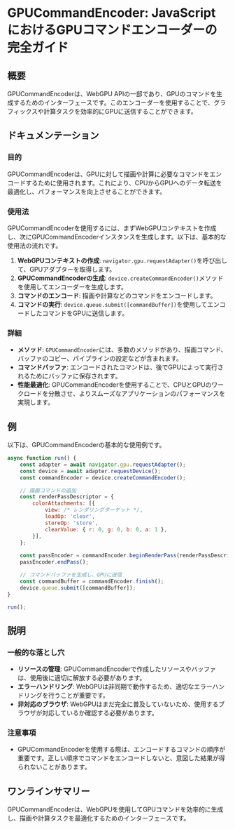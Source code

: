 <!--
Meta Description: # GPUCommandEncoder: JavaScriptにおけるGPUコマンドエンコーダーの完全ガイド ## 概要 GPUCommandEncoderは、WebGPU APIの一部であり、GPUのコマンドを生成するためのインターフェースです。このエンコーダーを使用することで、グラフィックスや計...
Meta Keywords: const, device, gpucommandencoderは, commandbuffer, commandencoder
-->

# GPUCommandEncoder: JavaScriptにおけるGPUコマンドエンコーダーの完全ガイド

## 概要
GPUCommandEncoderは、WebGPU APIの一部であり、GPUのコマンドを生成するためのインターフェースです。このエンコーダーを使用することで、グラフィックスや計算タスクを効率的にGPUに送信することができます。

## ドキュメンテーション
### 目的
GPUCommandEncoderは、GPUに対して描画や計算に必要なコマンドをエンコードするために使用されます。これにより、CPUからGPUへのデータ転送を最適化し、パフォーマンスを向上させることができます。

### 使用法
GPUCommandEncoderを使用するには、まずWebGPUコンテキストを作成し、次にGPUCommandEncoderインスタンスを生成します。以下は、基本的な使用法の流れです。

1. **WebGPUコンテキストの作成**: `navigator.gpu.requestAdapter()`を呼び出して、GPUアダプターを取得します。
2. **GPUCommandEncoderの生成**: `device.createCommandEncoder()`メソッドを使用してエンコーダーを生成します。
3. **コマンドのエンコード**: 描画や計算などのコマンドをエンコードします。
4. **コマンドの実行**: `device.queue.submit([commandBuffer])`を使用してエンコードしたコマンドをGPUに送信します。

### 詳細
- **メソッド**: `GPUCommandEncoder`には、多数のメソッドがあり、描画コマンド、バッファのコピー、パイプラインの設定などが含まれます。
- **コマンドバッファ**: エンコードされたコマンドは、後でGPUによって実行されるためにバッファに保存されます。
- **性能最適化**: GPUCommandEncoderを使用することで、CPUとGPUのワークロードを分散させ、よりスムーズなアプリケーションのパフォーマンスを実現します。

## 例
以下は、GPUCommandEncoderの基本的な使用例です。

```javascript
async function run() {
    const adapter = await navigator.gpu.requestAdapter();
    const device = await adapter.requestDevice();
    const commandEncoder = device.createCommandEncoder();

    // 描画コマンドの追加
    const renderPassDescriptor = {
        colorAttachments: [{
            view: /* レンダリングターゲット */,
            loadOp: 'clear',
            storeOp: 'store',
            clearValue: { r: 0, g: 0, b: 0, a: 1 },
        }],
    };
    
    const passEncoder = commandEncoder.beginRenderPass(renderPassDescriptor);
    passEncoder.endPass();

    // コマンドバッファを生成し、GPUに送信
    const commandBuffer = commandEncoder.finish();
    device.queue.submit([commandBuffer]);
}

run();
```

## 説明
### 一般的な落とし穴
- **リソースの管理**: GPUCommandEncoderで作成したリソースやバッファは、使用後に適切に解放する必要があります。
- **エラーハンドリング**: WebGPUは非同期で動作するため、適切なエラーハンドリングを行うことが重要です。
- **非対応のブラウザ**: WebGPUはまだ完全に普及していないため、使用するブラウザが対応しているか確認する必要があります。

### 注意事項
- GPUCommandEncoderを使用する際は、エンコードするコマンドの順序が重要です。正しい順序でコマンドをエンコードしないと、意図した結果が得られないことがあります。

## ワンラインサマリー
GPUCommandEncoderは、WebGPUを使用してGPUコマンドを効率的に生成し、描画や計算タスクを最適化するためのインターフェースです。